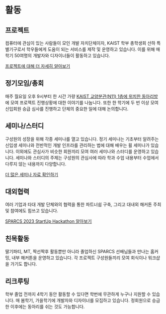 # 활동

## 프로젝트

컴퓨터에 관심이 있는 사람들이 모인 개발 자치단체이자, KAIST 학부 총학생회 산하 특별기구로서 학우들에게 도움이 되는 서비스를 제작 및 운영하고 있습니다. 이를 위해 매학기 50여명의 개발자와 디자이너들이 활동하고 있습니다.

[프로젝트에 대해 더 자세히 알아보기](./projects/)

## 정기모임/총회
매주 월요일 오후 9시부터 한 시간 가량 [KAIST 교양분관(N11) 1층에 위치한 동아리방](https://goo.gl/maps/2PFRm87DKTTMyBXR8)에 모여 프로젝트 진행상황에 대한 이야기를 나눕니다. 또한 한 학기에 두 번 이상 모여 신입회원 승급 심사를 진행하고 단체의 중요한 일에 대해 논의합니다.


## 세미나/스터디

구성원의 성장을 위해 각종 세미나를 열고 있습니다. 정기 세미나는 기초부터 알려주는 신입생 세미나와 전반적인 개발 인프라를 관리하는 법에 대해 배우는 휠 세미나가 있습니다. 이외에도 관심사가 비슷한 회원끼리 모여 여러 세미나와 스터디를 운영하고 있습니다. 세미나와 스터디의 주제는 구성원의 관심사에 따라 학과 수업 내용부터 수업에서 다루지 않는 내용까지 다양합니다.

[더 많은 세미나 자료 확인하기](./seminars)

## 대외협력
여러 기업과 타대 개발 단체와의 협력을 통한 파트너쉽 구축, 그리고 대내외 해커톤 주최 및 참여에도 힘쓰고 있습니다.

[SPARCS 2023 StartUp Hackathon 알아보기](https://bit.ly/SPARCS-2023-StartUp-Hackathon)

## 친목활동

딸기파티, MT, 짝선짝후 활동뿐만 아니라 졸업하신 SPARCS 선배님들과 만나는 홈커밍, 내부 해커톤을 운영하고 있습니다. 각 프로젝트 구성원들끼리 모여 회식이나 워크샵을 가기도 합니다.

## 리크루팅

학부 졸업 전까지 4학기 동안 활동할 수 있다면 학번에 무관하게 누구나 지원할 수 있습니다. 매 봄학기, 가을학기에 개발자와 디자이너를 모집하고 있습니다. 정회원으로 승급한 이후에는 동아리를 쉬는 것도 가능합니다.